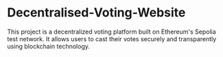# Decentralised-Voting-Website
This project is a decentralized voting platform built on Ethereum's Sepolia test network. It allows users to cast their votes securely and transparently using blockchain technology. 
